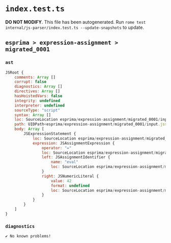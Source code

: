 # `index.test.ts`

**DO NOT MODIFY**. This file has been autogenerated. Run `rome test internal/js-parser/index.test.ts --update-snapshots` to update.

## `esprima > expression-assignment > migrated_0001`

### `ast`

```javascript
JSRoot {
	comments: Array []
	corrupt: false
	diagnostics: Array []
	directives: Array []
	hasHoistedVars: false
	integrity: undefined
	interpreter: undefined
	sourceType: "script"
	syntax: Array []
	loc: SourceLocation esprima/expression-assignment/migrated_0001/input.js 1:0-2:0
	path: UIDPath<esprima/expression-assignment/migrated_0001/input.js>
	body: Array [
		JSExpressionStatement {
			loc: SourceLocation esprima/expression-assignment/migrated_0001/input.js 1:0-1:9
			expression: JSAssignmentExpression {
				operator: "="
				loc: SourceLocation esprima/expression-assignment/migrated_0001/input.js 1:0-1:9
				left: JSAssignmentIdentifier {
					name: "eval"
					loc: SourceLocation esprima/expression-assignment/migrated_0001/input.js 1:0-1:4 (eval)
				}
				right: JSNumericLiteral {
					value: 42
					format: undefined
					loc: SourceLocation esprima/expression-assignment/migrated_0001/input.js 1:7-1:9
				}
			}
		}
	]
}
```

### `diagnostics`

```
✔ No known problems!

```
